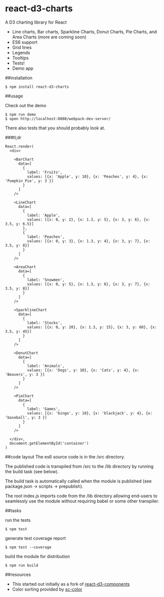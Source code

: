 # react-d3-charts
A D3 charting library for React

* Line charts, Bar charts, Sparkline Charts, Donut Charts, Pie Charts, and Area Charts (more are coming soon)
* ES6 support
* Grid lines
* Legends
* Tooltips
* Tests!
* Demo app

##installation

```shell
$ npm install react-d3-charts
```

##usage

Check out the demo
```shell
$ npm run demo
$ open http://localhost:8080/webpack-dev-server/
```

There also tests that you should probably look at.

###tl;dr
```
React.render(
  <div>

    <BarChart
      data=[
        {
          label: 'Fruits',
          values: [{x: 'Apple', y: 10}, {x: 'Peaches', y: 4}, {x: 'Pumpkin Pie', y: 3 }]
        }
      ]
    />

    <LineChart
      data=[
        {
          label: 'Apple',
          values: [{x: 0, y: 2}, {x: 1.3, y: 5}, {x: 3, y: 6}, {x: 3.5, y: 6.5}]
        },
        {
          label: 'Peaches',
          values: [{x: 0, y: 3}, {x: 1.3, y: 4}, {x: 3, y: 7}, {x: 3.5, y: 8}]
        }
      ]
    />

    <AreaChart
      data=[
        {
          label: 'Snowmen',
          values: [{x: 0, y: 5}, {x: 1.3, y: 6}, {x: 3, y: 7}, {x: 3.5, y: 8}]
        }
      ]
    />

    <SparklineChart
      data=[
        {
          label: 'Stocks',
          values: [{x: 0, y: 20}, {x: 1.3, y: 15}, {x: 3, y: 60}, {x: 3.5, y: 45}]
        }
      ]
    />

    <DonutChart
      data=[
        {
          label: 'Animals',
          values: [{x: 'Dogs', y: 10}, {x: 'Cats', y: 4}, {x: 'Beavers', y: 3 }]
        }
      ]
    />

    <PieChart
      data=[
        {
          label: 'Games',
          values: [{x: 'bingo', y: 10}, {x: 'blackjack', y: 4}, {x: 'baseball', y: 3 }]
        }
      ]
    />

  </div>,
  document.getElementById('container')
)
```



##code layout
The es6 source code is in the /src directory.

The published code is transpiled from /src to the /lib directory by running the build task (see below).

The build task is automatically called when the module is published (see package.json -> scripts -> prepublish).

The root index.js imports code from the /lib directory allowing end-users to seamlessly use the module without requiring babel or some other transpiler.

##tasks

run the tests
```shell
$ npm test
```

generate test coverage report
```shell
$ npm test --coverage
```

build the module for distribution
```shell
$ npm run build
```

##resources
* This started out initially as a fork of [react-d3-components](https://github.com/codesuki/react-d3-components)
* Color sorting provided by [sc-color](https://www.npmjs.com/package/sc-color)

